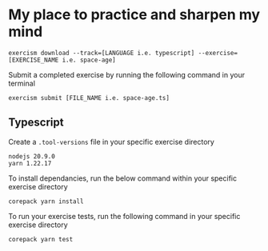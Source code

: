 # My place to practice and sharpen my mind

```
exercism download --track=[LANGUAGE i.e. typescript] --exercise=[EXERCISE_NAME i.e. space-age]
```

Submit a completed exercise by running the following command in your terminal
```
exercism submit [FILE_NAME i.e. space-age.ts]
```

## Typescript
Create a `.tool-versions` file in your specific exercise directory
```
nodejs 20.9.0
yarn 1.22.17
```
To install dependancies, run the below command within your specific exercise directory 
```
corepack yarn install
```
To run your exercise tests, run the following command in your specific exercise directory 
```
corepack yarn test
```